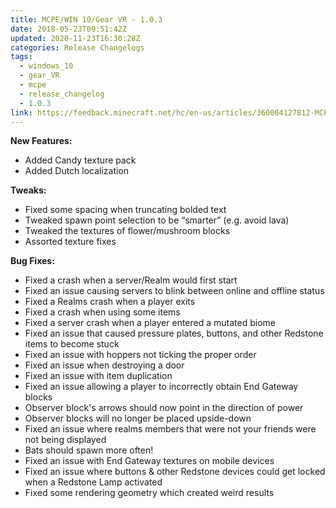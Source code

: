 ```yaml
---
title: MCPE/WIN 10/Gear VR - 1.0.3
date: 2018-05-23T09:51:42Z
updated: 2020-11-23T16:30:28Z
categories: Release Changelogs
tags:
  - windows_10
  - gear_VR
  - mcpe
  - release_changelog
  - 1.0.3
link: https://feedback.minecraft.net/hc/en-us/articles/360004127812-MCPE-WIN-10-Gear-VR-1-0-3
---
```


**New Features:**

- Added Candy texture pack
- Added Dutch localization

**Tweaks:**

- Fixed some spacing when truncating bolded text
- Tweaked spawn point selection to be “smarter” (e.g. avoid lava)
- Tweaked the textures of flower/mushroom blocks
- Assorted texture fixes

**Bug Fixes:**

- Fixed a crash when a server/Realm would first start
- Fixed an issue causing servers to blink between online and offline status
- Fixed a Realms crash when a player exits
- Fixed a crash when using some items
- Fixed a server crash when a player entered a mutated biome
- Fixed an issue that caused pressure plates, buttons, and other Redstone items to become stuck
- Fixed an issue with hoppers not ticking the proper order
- Fixed an issue when destroying a door
- Fixed an issue with item duplication
- Fixed an issue allowing a player to incorrectly obtain End Gateway blocks
- Observer block's arrows should now point in the direction of power
- Observer blocks will no longer be placed upside-down
- Fixed an issue where realms members that were not your friends were not being displayed
- Bats should spawn more often!
- Fixed an issue with End Gateway textures on mobile devices
- Fixed an issue where buttons & other Redstone devices could get locked when a Redstone Lamp activated
- Fixed some rendering geometry which created weird results
